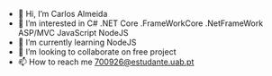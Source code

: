 - 👋 Hi, I’m Carlos Almeida
- 👀 I’m interested in C# .NET Core .FrameWorkCore .NetFrameWork  ASP/MVC JavaScript NodeJS
- 🌱 I’m currently learning NodeJS 
- 💞️ I’m looking to collaborate on free project
- 📫 How to reach me 700926@estudante.uab.pt

<!---
700926/700926 is a ✨ special ✨ repository because its `README.md` (this file) appears on your GitHub profile.
You can click the Preview link to take a look at your changes.
--->

